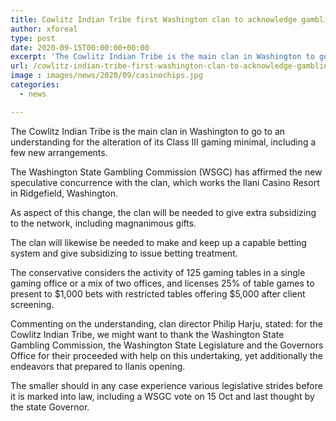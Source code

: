 ```yaml
---
title: Cowlitz Indian Tribe first Washington clan to acknowledge gambling club minimal amendment
author: xforeal 
type: post
date: 2020-09-15T00:00:00+00:00
excerpt: 'The Cowlitz Indian Tribe is the main clan in Washington to go to an understanding for the alteration of its Class III gaming minimal, including a few new provisions '
url: /cowlitz-indian-tribe-first-washington-clan-to-acknowledge-gambling-club-minimal-amendment/
image : images/news/2020/09/casinochips.jpg
categories:
  - news

---
```

The Cowlitz Indian Tribe is the main clan in Washington to go to an understanding for the alteration of its Class III gaming minimal, including a few new arrangements. 

The Washington State Gambling Commission (WSGC) has affirmed the new speculative concurrence with the clan, which works the Ilani Casino Resort in Ridgefield, Washington. 

As aspect of this change, the clan will be needed to give extra subsidizing to the network, including magnanimous gifts. 

The clan will likewise be needed to make and keep up a capable betting system and give subsidizing to issue betting treatment. 

The conservative considers the activity of 125 gaming tables in a single gaming office or a mix of two offices, and licenses 25&percnt; of table games to present to $1,000 bets with restricted tables offering $5,000 after client screening. 

Commenting on the understanding, clan director Philip Harju, stated: for the Cowlitz Indian Tribe, we might want to thank the Washington State Gambling Commission, the Washington State Legislature and the Governors Office for their proceeded with help on this undertaking, yet additionally the endeavors that prepared to Ilanis opening. 

The smaller should in any case experience various legislative strides before it is marked into law, including a WSGC vote on 15 Oct and last thought by the state Governor.